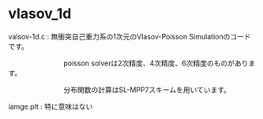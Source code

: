 # vlasov_1d
valsov-1d.c : 無衝突自己重力系の1次元のVlasov-Poisson Simulationのコードです。

　　　　　　　　poisson solverは2次精度、4次精度、6次精度のものがあります。

　　　　　　　　分布関数の計算はSL-MPP7スキームを用いています。


iamge.plt : 特に意味はない
